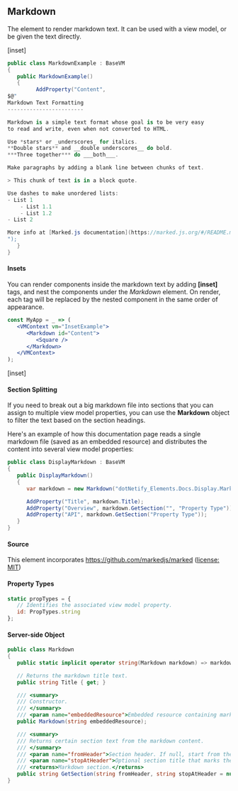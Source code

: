 ﻿## Markdown

The element to render markdown text. It can be used with a view model, or be given the text directly.

[inset]

```csharp
public class MarkdownExample : BaseVM
{
   public MarkdownExample()
   {
         AddProperty("Content",
$@"
Markdown Text Formatting
------------------------

Markdown is a simple text format whose goal is to be very easy 
to read and write, even when not converted to HTML.

Use *stars* or _underscores_ for italics.  
**Double stars** and __double underscores__ do bold.  
***Three together*** do ___both___.

Make paragraphs by adding a blank line between chunks of text.

> This chunk of text is in a block quote.

Use dashes to make unordered lists:
- List 1
    - List 1.1
    - List 1.2
- List 2

More info at [Marked.js documentation](https://marked.js.org/#/README.md#README.md).
");
   }
}
```

#### Insets

You can render components inside the markdown text by adding <b>[</b><b>inset]</b> tags, and nest the components under the _Markdown_ element.  On render, each tag will be replaced by the nested component in the same order of appearance.

```jsx
const MyApp = _ => (
   <VMContext vm="InsetExample">
      <Markdown id="Content">
         <Square />
      </Markdown>
   </VMContext>
);
```
[inset]

#### Section Splitting

If you need to break out a big markdown file into sections that you can assign to multiple view model properties, you can use the __Markdown__ object to filter the text based on the section headings.  

Here's an example of how this documentation page reads a single markdown file (saved as an embedded resource) and distributes the content into several view model properties:

```csharp
public class DisplayMarkdown : BaseVM
{
   public DisplayMarkdown()
   {
      var markdown = new Markdown("dotNetify_Elements.Docs.Display.Markdown.md");

      AddProperty("Title", markdown.Title);
      AddProperty("Overview", markdown.GetSection("", "Property Type"));
      AddProperty("API", markdown.GetSection("Property Type"));
   }
}
```


#### Source

This element incorporates https://github.com/markedjs/marked ([license: MIT](https://github.com/markedjs/marked/blob/master/LICENSE.md))

#### Property Types

```jsx
static propTypes = {
   // Identifies the associated view model property.
   id: PropTypes.string
};
```

#### Server-side Object

```csharp
public class Markdown
{
   public static implicit operator string(Markdown markdown) => markdown._content;

   // Returns the markdown title text.
   public string Title { get; }

   /// <summary>
   /// Constructor.
   /// </summary>
   /// <param name="embeddedResource">Embedded resource containing markdown text.</param>
   public Markdown(string embeddedResource);

   /// <summary>
   /// Returns certain section text from the markdown content.
   /// </summary>
   /// <param name="fromHeader">Section header. If null, start from the top; if empty, start right after the main title.</param>
   /// <param name="stopAtHeader">Optional section title that marks the end.</param>
   /// <returns>Markdown section.</returns>
   public string GetSection(string fromHeader, string stopAtHeader = null);
}
```